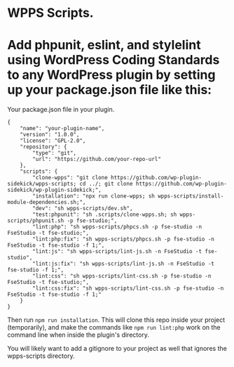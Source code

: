 # WPPS Scripts.

# Add phpunit, eslint, and stylelint using WordPress Coding Standards to any WordPress plugin by setting up your package.json file like this:

Your package.json file in your plugin.
```
{
	"name": "your-plugin-name",
	"version": "1.0.0",
	"license": "GPL-2.0",
	"repository": {
		"type": "git",
		"url": "https://github.com/your-repo-url"
	},
	"scripts": {
		"clone-wpps": "git clone https://github.com/wp-plugin-sidekick/wpps-scripts; cd ../; git clone https://github.com/wp-plugin-sidekick/wp-plugin-sidekick;",
		"installation": "npx run clone-wpps; sh wpps-scripts/install-module-dependencies.sh;",
		"dev": "sh wpps-scripts/dev.sh",
		"test:phpunit": "sh .scripts/clone-wpps.sh; sh wpps-scripts/phpunit.sh -p fse-studio;",
		"lint:php": "sh wpps-scripts/phpcs.sh -p fse-studio -n FseStudio -t fse-studio;",
		"lint:php:fix": "sh wpps-scripts/phpcs.sh -p fse-studio -n FseStudio -t fse-studio -f 1;",
		"lint:js": "sh wpps-scripts/lint-js.sh -n FseStudio -t fse-studio",
		"lint:js:fix": "sh wpps-scripts/lint-js.sh -n FseStudio -t fse-studio -f 1;",
		"lint:css": "sh wpps-scripts/lint-css.sh -p fse-studio -n FseStudio -t fse-studio;",
		"lint:css:fix": "sh wpps-scripts/lint-css.sh -p fse-studio -n FseStudio -t fse-studio -f 1;"
	}
}
```

Then run `npm run installation`. This will clone this repo inside your project (temporarily), and make the commands like `npm run lint:php` work on the command line when inside the plugin's directory.

You will likely want to add a gitignore to your project as well that ignores the wpps-scripts directory.
